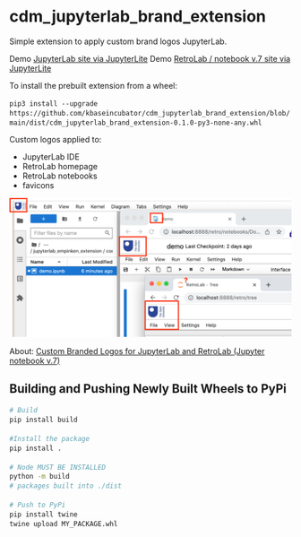 # cdm_jupyterlab_brand_extension

Simple extension to apply custom brand logos JupyterLab.

Demo [JupyterLab site via JupyterLite](http://innovationoutside.github.io/jupyterlab_ou_brand_extension/)
Demo [RetroLab / notebook v.7 site via JupyterLite](http://innovationoutside.github.io/jupyterlab_ou_brand_extension/retro)

To install the prebuilt extension from a wheel:

`pip3 install --upgrade https://github.com/kbaseincubator/cdm_jupyterlab_brand_extension/blob/main/dist/cdm_jupyterlab_brand_extension-0.1.0-py3-none-any.whl`

Custom logos applied to:

- JupyterLab IDE
- RetroLab homepage
- RetroLab notebooks
- favicons

![](./images/branding_logos_jupyterlab.png)

About: [Custom Branded Logos for JupyterLab and RetroLab (Jupyter notebook v.7)](https://blog.ouseful.info/2022/04/29/custom-branded-logos-for-jupyterlab-and-retrolab-jupyter-notebook-v-7/)

## Building and Pushing Newly Built Wheels to PyPi

```bash
# Build
pip install build

#Install the package
pip install .

# Node MUST BE INSTALLED
python -m build
# packages built into ./dist

# Push to PyPi
pip install twine
twine upload MY_PACKAGE.whl
```